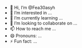 - 👋 Hi, I’m @Fea30asyh
- 👀 I’m interested in ...
- 🌱 I’m currently learning ...
- 💞️ I’m looking to collaborate on ...
- 📫 How to reach me ...
- 😄 Pronouns: ...
- ⚡ Fun fact: ...

<!---
Fea30asyh/Fea30asyh is a ✨ special ✨ repository because its `README.md` (this file) appears on your GitHub profile.
You can click the Preview link to take a look at your changes.
--->
